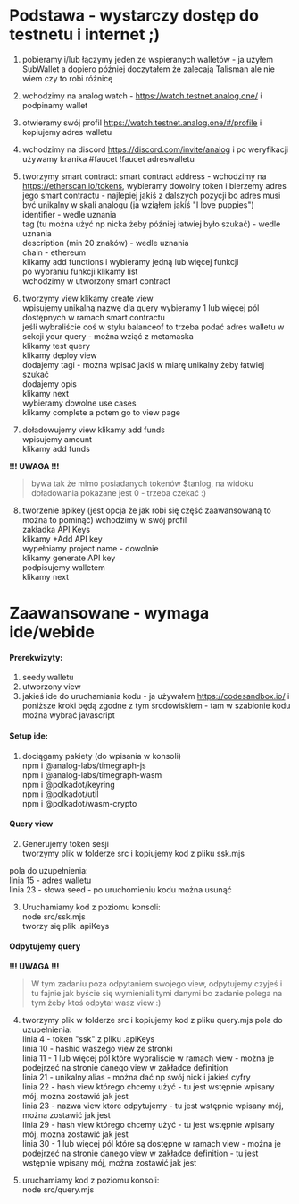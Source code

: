 # Podstawa - wystarczy dostęp do testnetu i internet ;)

1. pobieramy i/lub łączymy jeden ze wspieranych walletów - ja użyłem SubWallet a dopiero później doczytałem że zalecają Talisman ale nie wiem czy to robi różnicę
2. wchodzimy na analog watch - https://watch.testnet.analog.one/ i podpinamy wallet
3. otwieramy swój profil https://watch.testnet.analog.one/#/profile i kopiujemy adres walletu 
4. wchodzimy na discord https://discord.com/invite/analog i po weryfikacji używamy kranika #faucet !faucet adreswalletu
5. tworzymy smart contract:
smart contract address - wchodzimy na https://etherscan.io/tokens, wybieramy dowolny token i bierzemy adres jego smart contractu - najlepiej jakiś z dalszych pozycji bo adres musi być unikalny w skali analogu (ja wziąłem jakiś "I love puppies")\
identifier - wedle uznania\
tag (tu można użyć np nicka żeby później łatwiej było szukać) - wedle uznania\
description (min 20 znaków) - wedle uznania\
chain - ethereum\
klikamy add functions i wybieramy jedną lub więcej funkcji\
po wybraniu funkcji klikamy list\
wchodzimy w utworzony smart contract

6. tworzymy view
klikamy create view\
wpisujemy unikalną nazwę dla query
wybieramy 1 lub więcej pól dostępnych w ramach smart contractu\
jeśli wybraliście coś w stylu balanceof to trzeba podać adres walletu w sekcji your query - można wziąć z metamaska\
klikamy test query\
klikamy deploy view\
dodajemy tagi - można wpisać jakiś w miarę unikalny żeby łatwiej szukać\
dodajemy opis\
klikamy next\
wybieramy dowolne use cases\
klikamy complete a potem go to view page

7. doładowujemy view
klikamy add funds\
wpisujemy amount\
klikamy add funds

**!!! UWAGA !!!**
> bywa tak że mimo posiadanych tokenów $tanlog, na widoku doładowania pokazane jest 0 - trzeba czekać :)

8. tworzenie apikey (jest opcja że jak robi się część zaawansowaną to można to pominąć)
wchodzimy w swój profil\
zakładka API Keys\
klikamy +Add API key\
wypełniamy project name - dowolnie\
klikamy generate API key\
podpisujemy walletem\
klikamy next

# Zaawansowane - wymaga ide/webide
#### Prerekwizyty:
1. seedy walletu
2. utworzony view
3. jakieś ide do uruchamiania kodu - ja używałem https://codesandbox.io/ i poniższe kroki będą zgodne z tym środowiskiem -  tam w szablonie kodu można wybrać javascript

#### Setup ide:
1. dociągamy pakiety (do wpisania w konsoli)\
   npm i @analog-labs/timegraph-js\
   npm i @analog-labs/timegraph-wasm\
   npm i @polkadot/keyring\
   npm i @polkadot/util\
   npm i @polkadot/wasm-crypto

#### Query view
2. Generujemy token sesji\
tworzymy plik w folderze src i kopiujemy kod z pliku ssk.mjs

pola do uzupełnienia:\
linia 15 - adres walletu\
linia 23 - słowa seed - po uruchomieniu kodu można usunąć

3. Uruchamiamy kod z poziomu konsoli:\
  node src/ssk.mjs\
tworzy się plik .apiKeys

#### Odpytujemy query
**!!! UWAGA !!!**
> W tym zadaniu poza odpytaniem swojego view, odpytujemy czyjeś i tu fajnie jak byście się wymieniali tymi danymi bo zadanie polega na tym żeby ktoś odpytał wasz view :)

4. tworzymy plik w folderze src i kopiujemy kod z pliku query.mjs
pola do uzupełnienia:\
linia 4 - token "ssk" z pliku .apiKeys\
linia 10 - hashid waszego view ze stronki\
linia 11 - 1 lub więcej pól które wybraliście w ramach view - można je podejrzeć na stronie danego view w zakładce definition\
linia 21 - unikalny alias - można dać np swój nick i jakieś cyfry\
linia 22 - hash view którego chcemy użyć - tu jest wstępnie wpisany mój, można zostawić jak jest\
linia 23 - nazwa view które odpytujemy - tu jest wstępnie wpisany mój, można zostawić jak jest\
linia 29 - hash view którego chcemy użyć - tu jest wstępnie wpisany mój, można zostawić jak jest\
linia 30 - 1 lub więcej pól które są dostępne w ramach view - można je podejrzeć na stronie danego view w zakładce definition - tu jest wstępnie wpisany mój, można zostawić jak jest

5. uruchamiamy kod z poziomu konsoli:\
     node src/query.mjs
